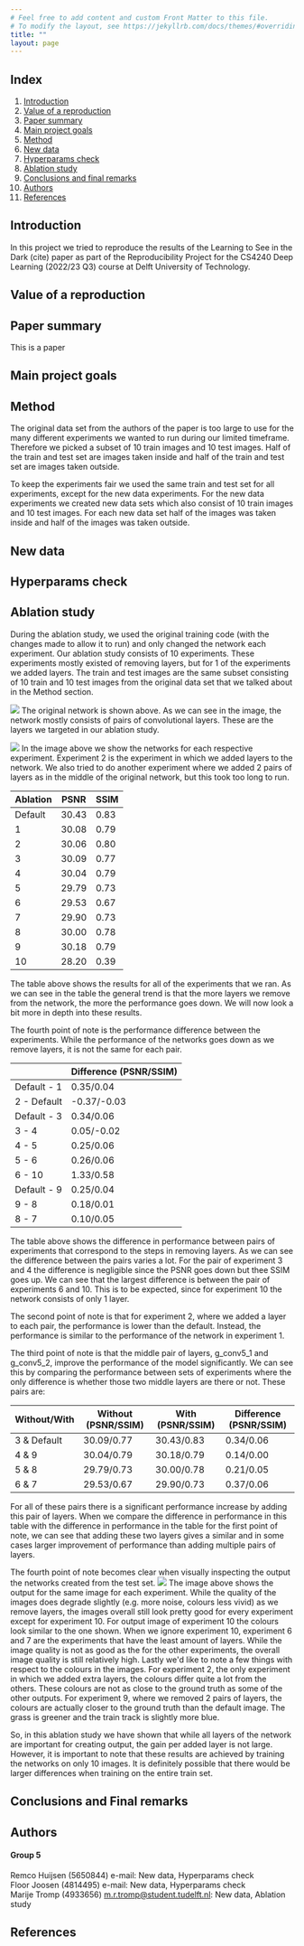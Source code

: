 ```yaml
---
# Feel free to add content and custom Front Matter to this file.
# To modify the layout, see https://jekyllrb.com/docs/themes/#overriding-theme-defaults
title: ""
layout: page
---
```


## Index
1. [Introduction](#introduction)
2. [Value of a reproduction](#value-of-a-reproduction)
3. [Paper summary](#paper)
3. [Main project goals](#goals)
4. [Method](#method)
5. [New data](#new-data)
6. [Hyperparams check](#hyperparams-check)
7. [Ablation study](#ablation-study)
8. [Conclusions and final remarks](#conclusions-and-final-remarks)
9. [Authors](#authors)
10. [References](#references)


## Introduction <a name="introduction"></a>
In this project we tried to reproduce the results of the Learning to See in the Dark (cite) paper as part of the Reproducibility Project for the CS4240 Deep Learning (2022/23 Q3) course at Delft University of Technology.

## Value of a reproduction <a name= "value-of-a-reproduction"></a>

## Paper summary <a name="paper"></a>
This is a paper

## Main project goals <a name="goals"></a>


## Method <a name="method"></a>
The original data set from the authors of the paper is too large to use for the many different experiments we wanted to run during our limited timeframe. Therefore we picked a subset of 10 train images and 10 test images. Half of the train and test set are images taken inside and half of the train and test set are images taken outside. 

To keep the experiments fair we used the same train and test set for all experiments, except for the new data experiments. For the new data experiments we created new data sets which also consist of 10 train images and 10 test images. For each new data set half of the images was taken inside and half of the images was taken outside. 

## New data <a name="new-data"></a>


## Hyperparams check <a name="hyperparams-check"></a>


## Ablation study <a name="ablation-study"></a>
During the ablation study, we used the original training code (with the changes made to allow it to run) and only changed the network each experiment. Our ablation study consists of 10 experiments. These experiments mostly existed of removing layers, but for 1 of the experiments we added layers. The train and test images are the same subset consisting of 10 train and 10 test images from the original data set that we talked about in the Method section.

![](./images/OriginalNetwork.png)
The original network is shown above. As we can see in the image, the network mostly consists of pairs of convolutional layers. These are the layers we targeted in our ablation study. 

![](./images/AblationNetworks.png)
In the image above we show the networks for each respective experiment. Experiment 2 is the experiment in which we added layers to the network. We also tried to do another experiment where we added 2 pairs of layers as in the middle of the original network, but this took too long to run. 


| Ablation | PSNR  | SSIM |
|----------|-------|------|
| Default  | 30.43 | 0.83 |
| 1        | 30.08 | 0.79 |
| 2        | 30.06 | 0.80 |
| 3        | 30.09 | 0.77 |
| 4        | 30.04 | 0.79 |
| 5        | 29.79 | 0.73 |
| 6        | 29.53 | 0.67 |
| 7        | 29.90 | 0.73 |
| 8        | 30.00 | 0.78 |
| 9        | 30.18 | 0.79 |
| 10       | 28.20 | 0.39 |

The table above shows the results for all of the experiments that we ran. As we can see in the table the general trend is that the more layers we remove from the network, the more the performance goes down. We will now look a bit more in depth into these results.

The fourth point of note is the performance difference between the experiments. While the performance of the networks goes down as we remove layers, it is not the same for each pair. 

|             | Difference (PSNR/SSIM) |
|-------------|------------------------|
| Default - 1 | 0.35/0.04              |
| 2 - Default | -0.37/-0.03            |
| Default - 3 | 0.34/0.06              |
| 3 - 4       | 0.05/-0.02             |
| 4 - 5       | 0.25/0.06              |
| 5 - 6       | 0.26/0.06              |
| 6 - 10      | 1.33/0.58              |
| Default - 9 | 0.25/0.04              |
| 9 - 8       | 0.18/0.01              |
| 8 - 7       | 0.10/0.05              |

The table above shows the difference in performance between pairs of experiments that correspond to the steps in removing layers. 
As we can see the difference between the pairs varies a lot. For the pair of experiment 3 and 4 the difference is negligible since the PSNR goes down but thee SSIM goes up. 
We can see that the largest difference is between the pair of experiments 6 and 10. This is to be expected, since for experiment 10 the network consists of only 1 layer. 

The second point of note is that for experiment 2, where we added a layer to each pair, the performance is lower than the default. Instead, the performance is similar to the performance of the network in experiment 1. 

The third point of note is that the middle pair of layers, g_conv5_1 and g_conv5_2, improve the performance of the model significantly. We can see this by comparing the performance between sets of experiments where the only difference is whether those two middle layers are there or not. These pairs are:

| Without/With | Without (PSNR/SSIM) | With (PSNR/SSIM) | Difference (PSNR/SSIM) |
|--------------|---------------------|------------------|------------------------|
| 3 & Default  | 30.09/0.77          | 30.43/0.83       | 0.34/0.06              |
| 4 & 9        | 30.04/0.79          | 30.18/0.79       | 0.14/0.00              |
| 5 & 8        | 29.79/0.73          | 30.00/0.78       | 0.21/0.05              |
| 6 & 7        | 29.53/0.67          | 29.90/0.73       | 0.37/0.06              |

For all of these pairs there is a significant performance increase by adding this pair of layers. When we compare the difference in performance in this table with the difference in performance in the table for the first point of note, we can see that adding these two layers gives a similar and in some cases larger improvement of performance than adding multiple pairs of layers. 

The fourth point of note becomes clear when visually inspecting the output the networks created from the test set.
![](./images/AblationImages.png)
The image above shows the output for the same image for each experiment. While the quality of the images does degrade slightly (e.g. more noise, colours less vivid) as we remove layers, the images overall still look pretty good for every experiment except for experiment 10. For output image of experiment 10 the colours look similar to the one shown. 
When we ignore experiment 10, experiment 6 and 7 are the experiments that have the least amount of layers. While the image quality is not as good as the for the other experiments, the overall image quality is still relatively high. 
Lastly we'd like to note a few things with respect to the colours in the images. For experiment 2, the only experiment in which we added extra layers, the colours differ quite a lot from the others. These colours are not as close to the ground truth as some of the other outputs. For experiment 9, where we removed 2 pairs of layers, the colours are actually closer to the ground truth than the default image. The grass is greener and the train track is slightly more blue. 

So, in this ablation study we have shown that while all layers of the network are important for creating output, the gain per added layer is not large. However, it is important to note that these results are achieved by training the networks on only 10 images. It is definitely possible that there would be larger differences when training on the entire train set. 

## Conclusions and Final remarks <a name="conclusions-and-final-remarks"></a>


## Authors <a name="authors"></a>
#### Group 5
Remco Huijsen (5650844) e-mail: New data, Hyperparams check<br>
Floor Joosen (4814495) e-mail: New data, Hyperparams check<br>
Marije Tromp (4933656) m.r.tromp@student.tudelft.nl: New data, Ablation study<br>

## References <a name="references"></a>